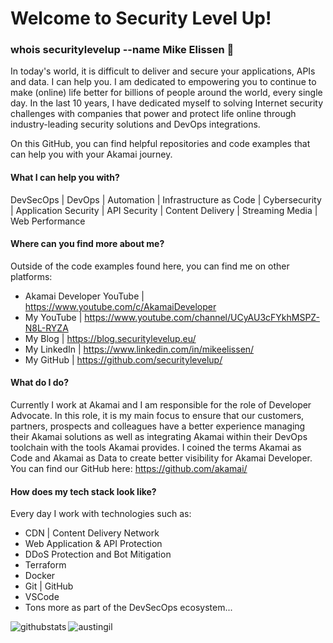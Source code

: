 # Welcome to Security Level Up! 

### whois securitylevelup --name Mike Elissen 👋
In today's world, it is difficult to deliver and secure your applications, APIs and data. I can help you. I am dedicated to empowering you to continue to make (online) life better for billions of people around the world, every single day. In the last 10 years, I have dedicated myself to solving Internet security challenges with companies that power and protect life online through industry-leading security solutions and DevOps integrations. 

On this GitHub, you can find helpful repositories and code examples that can help you with your Akamai journey.

#### What I can help you with?
DevSecOps | DevOps | Automation | Infrastructure as Code | Cybersecurity | Application Security | API Security | Content Delivery | Streaming Media | Web Performance 

#### Where can you find more about me?
Outside of the code examples found here, you can find me on other platforms:
- Akamai Developer YouTube | https://www.youtube.com/c/AkamaiDeveloper
- My YouTube | https://www.youtube.com/channel/UCyAU3cFYkhMSPZ-N8L-RYZA
- My Blog | https://blog.securitylevelup.eu/
- My LinkedIn | https://www.linkedin.com/in/mikeelissen/
- My GitHub | https://github.com/securitylevelup/

#### What do I do?
Currently I work at Akamai and I am responsible for the role of Developer Advocate. In this role, it is my main focus to ensure that our customers, partners, prospects and colleagues have a better experience managing their Akamai solutions as well as integrating Akamai within their DevOps toolchain with the tools Akamai provides. I coined the terms Akamai as Code and Akamai as Data to create better visibility for Akamai Developer. You can find our GitHub here: https://github.com/akamai/

#### How does my tech stack look like?
Every day I work with technologies such as:
- CDN | Content Delivery Network
- Web Application & API Protection
- DDoS Protection and Bot Mitigation
- Terraform 
- Docker
- Git | GitHub 
- VSCode
- Tons more as part of the DevSecOps ecosystem...

<p><img align="left" src="https://github-readme-stats.vercel.app/api?username=securitylevelup&count_private=true&show_icons=true&theme=radical" alt="githubstats" /></p>

<p><img align="left" src="https://github-readme-stats.vercel.app/api/top-langs?username=securitylevelup&count_private=true&show_icons=true&theme=radical" alt="austingil" /></p>

